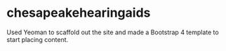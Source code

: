 # chesapeakehearingaids
Used Yeoman to scaffold out the site and made a Bootstrap 4 template to start placing content.
